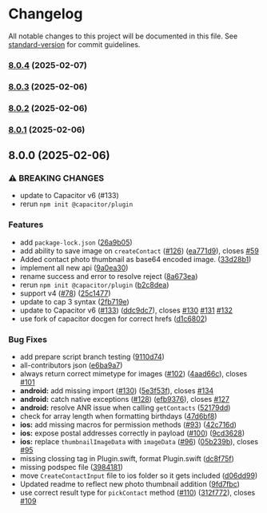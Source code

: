 # Changelog

All notable changes to this project will be documented in this file. See [standard-version](https://github.com/conventional-changelog/standard-version) for commit guidelines.

### [8.0.4](https://github.com/Skektec/Capacitor-V7-Contacts-Port/compare/v8.0.3...v8.0.4) (2025-02-07)

### [8.0.3](https://github.com/Skektec/Capacitor-V7-Contacts-Port/compare/v8.0.2...v8.0.3) (2025-02-06)

### [8.0.2](https://github.com/Skektec/Capacitor-V7-Contacts-Port/compare/v8.0.1...v8.0.2) (2025-02-06)

### [8.0.1](https://github.com/Skektec/Capacitor-V7-Contacts-Port/compare/v8.0.0...v8.0.1) (2025-02-06)

## 8.0.0 (2025-02-06)


### ⚠ BREAKING CHANGES

* update to Capacitor v6 (#133)
* rerun `npm init @capacitor/plugin`

### Features

* add `package-lock.json` ([26a9b05](https://github.com/Skektec/Capacitor-V7-Contacts-Port/commit/26a9b059418f72848a6135f2d2e164fe2cecd84a))
* add ability to save image on `createContact` ([#126](https://github.com/Skektec/Capacitor-V7-Contacts-Port/issues/126)) ([ea771d9](https://github.com/Skektec/Capacitor-V7-Contacts-Port/commit/ea771d9a0ebf12d64a8874acd8926d479acdd960)), closes [#59](https://github.com/Skektec/Capacitor-V7-Contacts-Port/issues/59)
* Added contact photo thumbnail as base64 encoded image. ([33d28b1](https://github.com/Skektec/Capacitor-V7-Contacts-Port/commit/33d28b13c6a71aa8aaa921ce3bed286ce102354b))
* implement all new api ([9a0ea30](https://github.com/Skektec/Capacitor-V7-Contacts-Port/commit/9a0ea301a2e3a0c3db0c353edac74aa6b0c7b68f))
* rename success and error to resolve reject ([8a673ea](https://github.com/Skektec/Capacitor-V7-Contacts-Port/commit/8a673ea1bfbe1f9d5f38143d360b7f3eaaa80713))
* rerun `npm init @capacitor/plugin` ([b2c8dea](https://github.com/Skektec/Capacitor-V7-Contacts-Port/commit/b2c8dea0fe0541b1ac825509343a5850e54b20db))
* support v4 ([#78](https://github.com/Skektec/Capacitor-V7-Contacts-Port/issues/78)) ([25c1477](https://github.com/Skektec/Capacitor-V7-Contacts-Port/commit/25c14772bb86ad196fdb6a0b6fcfd138173e0ac7))
* update to cap 3 syntax ([2fb719e](https://github.com/Skektec/Capacitor-V7-Contacts-Port/commit/2fb719e593e463d46a7f984e9db46dfb556985c9))
* update to Capacitor v6 ([#133](https://github.com/Skektec/Capacitor-V7-Contacts-Port/issues/133)) ([ddc9dc7](https://github.com/Skektec/Capacitor-V7-Contacts-Port/commit/ddc9dc73117c364214b9128b1258bb09e6a4baee)), closes [#130](https://github.com/Skektec/Capacitor-V7-Contacts-Port/issues/130) [#131](https://github.com/Skektec/Capacitor-V7-Contacts-Port/issues/131) [#132](https://github.com/Skektec/Capacitor-V7-Contacts-Port/issues/132)
* use fork of capacitor docgen for correct hrefs ([d1c6802](https://github.com/Skektec/Capacitor-V7-Contacts-Port/commit/d1c68025124f24d5367d5a4a322207e695f3fc99))


### Bug Fixes

* add prepare script branch testing ([9110d74](https://github.com/Skektec/Capacitor-V7-Contacts-Port/commit/9110d74660604ab12ad7027bd5114f9ab68c6090))
* all-contributors json ([e6ba9a7](https://github.com/Skektec/Capacitor-V7-Contacts-Port/commit/e6ba9a72163dc71be0df7421f2d43d29c702294c))
* always return correct mimetype for images ([#102](https://github.com/Skektec/Capacitor-V7-Contacts-Port/issues/102)) ([4aad66c](https://github.com/Skektec/Capacitor-V7-Contacts-Port/commit/4aad66cdedba87f3470de03e06465538a966829c)), closes [#101](https://github.com/Skektec/Capacitor-V7-Contacts-Port/issues/101)
* **android:** add missing import ([#130](https://github.com/Skektec/Capacitor-V7-Contacts-Port/issues/130)) ([5e3f53f](https://github.com/Skektec/Capacitor-V7-Contacts-Port/commit/5e3f53fca6784e05ebc71785528565ef74bce1ee)), closes [#134](https://github.com/Skektec/Capacitor-V7-Contacts-Port/issues/134)
* **android:** catch native exceptions ([#128](https://github.com/Skektec/Capacitor-V7-Contacts-Port/issues/128)) ([efb9376](https://github.com/Skektec/Capacitor-V7-Contacts-Port/commit/efb9376ffa46dfffd99083d0fbc5c9d0af3ec64e)), closes [#127](https://github.com/Skektec/Capacitor-V7-Contacts-Port/issues/127)
* **android:** resolve ANR issue when calling `getContacts` ([52179dd](https://github.com/Skektec/Capacitor-V7-Contacts-Port/commit/52179dd90b8ea07f70e47cbf25be12f7084a7e50))
* check for array length when formatting birthdays ([47d6bf8](https://github.com/Skektec/Capacitor-V7-Contacts-Port/commit/47d6bf808fdafb177808843831f67602b0e9e2de))
* **ios:** add missing macros for permission methods ([#93](https://github.com/Skektec/Capacitor-V7-Contacts-Port/issues/93)) ([42c716d](https://github.com/Skektec/Capacitor-V7-Contacts-Port/commit/42c716d21d7c83e140b26eacb668b75c8be8f6bb))
* **ios:** expose postal addresses correctly in payload ([#100](https://github.com/Skektec/Capacitor-V7-Contacts-Port/issues/100)) ([9cd3628](https://github.com/Skektec/Capacitor-V7-Contacts-Port/commit/9cd3628587ac5985e32333d05d46eac31e8ccc39))
* **ios:** replace `thumbnailImageData` with `imageData` ([#96](https://github.com/Skektec/Capacitor-V7-Contacts-Port/issues/96)) ([05b239b](https://github.com/Skektec/Capacitor-V7-Contacts-Port/commit/05b239b30c258eb27468a2f024bdd9654b048186)), closes [#95](https://github.com/Skektec/Capacitor-V7-Contacts-Port/issues/95)
* missing clossing tag in Plugin.swift, format Plugin.swift ([dc8f75f](https://github.com/Skektec/Capacitor-V7-Contacts-Port/commit/dc8f75fe0d45df92668621ecf9af4b120aa2e090))
* missing podspec file ([3984181](https://github.com/Skektec/Capacitor-V7-Contacts-Port/commit/398418188cfc0047ada04510e334f2d1ca479146))
* move `CreateContactInput` file to ios folder so it gets included ([d06dd99](https://github.com/Skektec/Capacitor-V7-Contacts-Port/commit/d06dd99d152fe72a9d9ec1cf4959976983504602))
* Updated readme to reflect new photo thumbnail addition ([9fd7fbc](https://github.com/Skektec/Capacitor-V7-Contacts-Port/commit/9fd7fbc9d619066562b6cad8457c0b7d4346fd77))
* use correct result type for `pickContact` method ([#110](https://github.com/Skektec/Capacitor-V7-Contacts-Port/issues/110)) ([312f772](https://github.com/Skektec/Capacitor-V7-Contacts-Port/commit/312f7725e092e62a912a6a5151e17a5f705c6141)), closes [#109](https://github.com/Skektec/Capacitor-V7-Contacts-Port/issues/109)
